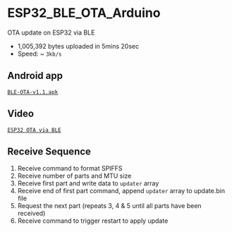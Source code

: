 # ESP32_BLE_OTA_Arduino
OTA update on ESP32 via BLE

- 1,005,392 bytes uploaded in 5mins 20sec
- Speed: ~ `3kb/s`

## Android app
[`BLE-OTA-v1.1.apk`](https://github.com/fbiego/ESP32_BLE_OTA_Arduino/raw/main/BLE-OTA-v1.1.apk)

## Video
[`ESP32 OTA via BLE`](https://youtu.be/j4ELTS7QXFM)

## Receive Sequence
1. Receive command to format SPIFFS
2. Receive number of parts and MTU size
3. Receive first part and write data to `updater` array
4. Receive end of first part command, append `updater` array to update.bin file
5. Request the next part (repeats 3, 4 & 5 until all parts have been received)
6. Receive command to trigger restart to apply update
